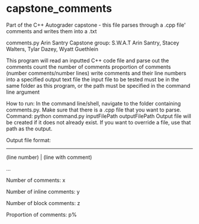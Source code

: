 # capstone_comments
Part of the C++ Autograder capstone - this file parses through a .cpp file' comments and writes them into a .txt

 comments.py
 Arin Santry
 Capstone group: S.W.A.T
   Arin Santry, Stacey Walters, Tylar Dazey, Wyatt Guethlein

 This program will read an inputted C++ code file and parse out the comments
 count the number of comments
 proportion of comments (number comments/number lines)
 write comments and their line numbers into a specified output text file
 the input file to be tested must be in the same folder as this program, or the path must be specified in the command line argument

How to run:
In the command line/shell, navigate to the folder containing comments.py. Make sure that there is a .cpp file that you want to parse.
Command: python command.py inputFilePath outputFilePath
Output file will be created if it does not already exist. If you want to override a file, use that path as the output.

Output file format:
    
---

(line number) | (line with comment)

...

Number of comments: x

Number of inline comments: y

Number of block comments: z

Proportion of comments: p%

